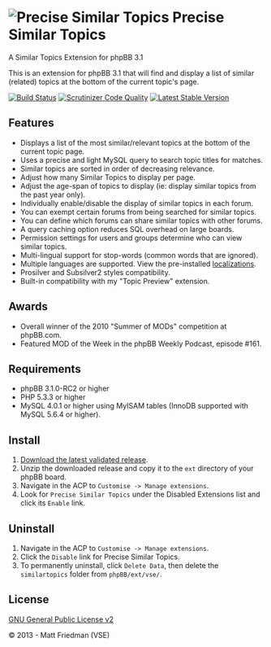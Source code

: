 # ![Precise Similar Topics](http://mattfriedman.me/forum/images/binoc1.png "Precise Similar Topics") Precise Similar Topics

A Similar Topics Extension for phpBB 3.1

This is an extension for phpBB 3.1 that will find and display a list of similar (related) topics at the bottom of the current topic's page.

[![Build Status](https://travis-ci.org/VSEphpbb/similartopics.svg?branch=master)](https://travis-ci.org/VSEphpbb/similartopics)
[![Scrutinizer Code Quality](https://scrutinizer-ci.com/g/VSEphpbb/similartopics/badges/quality-score.png?b=master)](https://scrutinizer-ci.com/g/VSEphpbb/similartopics/?branch=master)
[![Latest Stable Version](https://poser.pugx.org/vse/similartopics/v/stable)](https://www.phpbb.com/customise/db/extension/precise_similar_topics/)

## Features
* Displays a list of the most similar/relevant topics at the bottom of the current topic page.
* Uses a precise and light MySQL query to search topic titles for matches.
* Similar topics are sorted in order of decreasing relevance.
* Adjust how many Similar Topics to display per page.
* Adjust the age-span of topics to display (ie: display similar topics from the past year only).
* Individually enable/disable the display of similar topics in each forum.
* You can exempt certain forums from being searched for similar topics.
* You can define which forums can share similar topics with other forums.
* A query caching option reduces SQL overhead on large boards.
* Permission settings for users and groups determine who can view similar topics.
* Multi-lingual support for stop-words (common words that are ignored).
* Multiple languages are supported. View the pre-installed [localizations](https://github.com/VSEphpbb/similartopics/tree/master/language).
* Prosilver and Subsilver2 styles compatibility.
* Built-in compatibility with my "Topic Preview" extension.

## Awards
* Overall winner of the 2010 "Summer of MODs" competition at phpBB.com.
* Featured MOD of the Week in the phpBB Weekly Podcast, episode #161.

## Requirements
* phpBB 3.1.0-RC2 or higher
* PHP 5.3.3 or higher
* MySQL 4.0.1 or higher using MyISAM tables (InnoDB supported with MySQL 5.6.4 or higher).

## Install
1. [Download the latest validated release](https://www.phpbb.com/customise/db/extension/precise_similar_topics/).
2. Unzip the downloaded release and copy it to the `ext` directory of your phpBB board.
3. Navigate in the ACP to `Customise -> Manage extensions`.
4. Look for `Precise Similar Topics` under the Disabled Extensions list and click its `Enable` link.

## Uninstall
1. Navigate in the ACP to `Customise -> Manage extensions`.
2. Click the `Disable` link for Precise Similar Topics.
3. To permanently uninstall, click `Delete Data`, then delete the `similartopics` folder from `phpBB/ext/vse/`.

## License
[GNU General Public License v2](http://opensource.org/licenses/GPL-2.0)

© 2013 - Matt Friedman (VSE)
